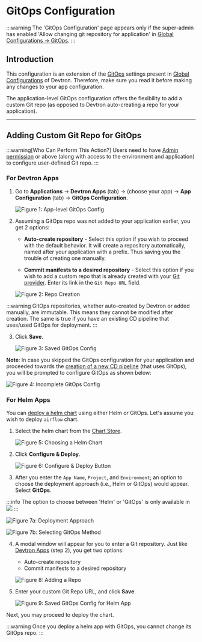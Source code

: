 # GitOps Configuration

:::warning
The 'GitOps Configuration' page appears only if the super-admin has enabled 'Allow changing git repository for application' in [Global Configurations → GitOps](../global-configurations/gitops.md).
:::

## Introduction

This configuration is an extension of the [GitOps](../global-configurations/gitops.md) settings present in [Global Configurations](../global-configurations/README.md) of Devtron. Therefore, make sure you read it before making any changes to your app configuration.

The application-level GitOps configuration offers the flexibility to add a custom Git repo (as opposed to Devtron auto-creating a repo for your application).

---

## Adding Custom Git Repo for GitOps

:::warning[Who Can Perform This Action?]
Users need to have [Admin permission](../global-configurations/authorization/user-access#devtron-apps-permissions) or above (along with access to the environment and application) to configure user-defined Git repo.
:::

### For Devtron Apps

1. Go to **Applications** → **Devtron Apps** (tab) → (choose your app) → **App Configuration** (tab) → **GitOps Configuration**.

    ![Figure 1: App-level GitOps Config](https://devtron-public-asset.s3.us-east-2.amazonaws.com/images/creating-application/gitops/app-config-gitops.jpg)

2. Assuming a GitOps repo was not added to your application earlier, you get 2 options:

    * **Auto-create repository** - Select this option if you wish to proceed with the default behavior. It will create a repository automatically, named after your application with a prefix. Thus saving you the trouble of creating one manually.

    * **Commit manifests to a desired repository** - Select this option if you wish to add a custom repo that is already created with your [Git provider](../global-configurations/gitops#supported-git-providers). Enter its link in the `Git Repo URL` field.

    ![Figure 2: Repo Creation](https://devtron-public-asset.s3.us-east-2.amazonaws.com/images/creating-application/gitops/gitops-config.jpg)


:::warning
GitOps repositories, whether auto-created by Devtron or added manually, are immutable. This means they cannot be modified after creation. The same is true if you have an existing CD pipeline that uses/used GitOps for deployment.
:::

3. Click **Save**.

    ![Figure 3: Saved GitOps Config](https://devtron-public-asset.s3.us-east-2.amazonaws.com/images/creating-application/gitops/saved-config.jpg)

**Note**: In case you skipped the GitOps configuration for your application and proceeded towards the [creation of a new CD pipeline](../creating-application/workflow/cd-pipeline#creating-cd-pipeline) (that uses GitOps), you will be prompted to configure GitOps as shown below:

![Figure 4: Incomplete GitOps Config](https://devtron-public-asset.s3.us-east-2.amazonaws.com/images/creating-application/gitops/gitops-not-configured.jpg)


### For Helm Apps

You can [deploy a helm chart](../deploy-chart/overview-of-charts#deploying-chart) using either Helm or GitOps. Let's assume you wish to deploy `airflow` chart.

1. Select the helm chart from the [Chart Store](../deploy-chart/README.md).

    ![Figure 5: Choosing a Helm Chart](https://devtron-public-asset.s3.us-east-2.amazonaws.com/images/creating-application/gitops/chart-selection.jpg)

2. Click **Configure & Deploy**.

    ![Figure 6: Configure & Deploy Button](https://devtron-public-asset.s3.us-east-2.amazonaws.com/images/creating-application/gitops/configure-deploy.jpg)

3. After you enter the `App Name`, `Project`, and `Environment`; an option to choose the deployment approach (i.e., Helm or GitOps) would appear. Select **GitOps**.

:::info
The option to choose between 'Helm' or 'GitOps' is only available in <img src="https://devtron-public-asset.s3.us-east-2.amazonaws.com/images/elements/EnterpriseTag.svg" />
:::

![Figure 7a: Deployment Approach](https://devtron-public-asset.s3.us-east-2.amazonaws.com/images/creating-application/gitops/deployment-method.jpg)

![Figure 7b: Selecting GitOps Method](https://devtron-public-asset.s3.us-east-2.amazonaws.com/images/creating-application/gitops/select-gitops.jpg)

4. A modal window will appear for you to enter a Git repository. Just like [Devtron Apps](#for-devtron-apps) (step 2), you get two options:
    * Auto-create repository
    * Commit manifests to a desired repository

    ![Figure 8: Adding a Repo](https://devtron-public-asset.s3.us-east-2.amazonaws.com/images/creating-application/gitops/git-repository-helm-app.jpg)

5. Enter your custom Git Repo URL, and click **Save**.

    ![Figure 9: Saved GitOps Config for Helm App](https://devtron-public-asset.s3.us-east-2.amazonaws.com/images/creating-application/gitops/custom-git-repo-helm-apps.jpg)

Next, you may proceed to deploy the chart.

:::warning
Once you deploy a helm app with GitOps, you cannot change its GitOps repo.
:::
